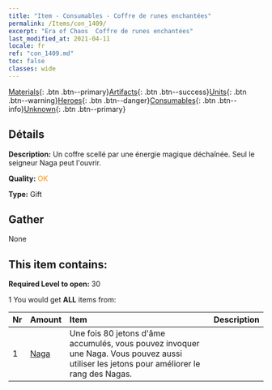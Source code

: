 ```yaml
---
title: "Item - Consumables - Coffre de runes enchantées"
permalink: /Items/con_1409/
excerpt: "Era of Chaos  Coffre de runes enchantées"
last_modified_at: 2021-04-11
locale: fr
ref: "con_1409.md"
toc: false
classes: wide
---
```

 [Materials](/fr/Items/){: .btn .btn--primary}[Artifacts](/fr/Items/Artifacts/){: .btn .btn--success}[Units](/fr/Items/Units/){: .btn .btn--warning}[Heroes](/fr/Items/Heroes/){: .btn .btn--danger}[Consumables](/fr/Items/Consumables/){: .btn .btn--info}[Unknown](/fr/Items/Unknown/){: .btn .btn--primary}

## Détails
 **Description:** Un coffre scellé par une énergie magique déchaînée. Seul le seigneur Naga peut l'ouvrir.

 **Quality:** <span style="color: #FF8C00">OK</span>

 **Type:** Gift

## Gather

  None

## This item contains:

 **Required Level to open:** 30

 1 You would get **ALL** items  from:

  | Nr | Amount |     Item    | Description |
  |:---|:-------|:------------|:-----------:|
  | 1 | [Naga](/fr/Items/unt_240/) | Une fois 80 jetons d'âme accumulés, vous pouvez invoquer une Naga. Vous pouvez aussi utiliser les jetons pour améliorer le rang des Nagas. | 
